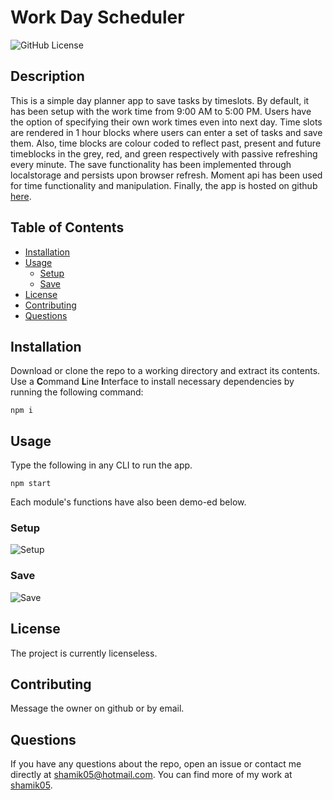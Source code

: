 # Work Day Scheduler
![GitHub License](https://img.shields.io/badge/License-None-blue)
## Description
This is a simple day planner app to save tasks by timeslots. By default, it has been setup with the work time from 9:00 AM to 5:00 PM. Users have the option of specifying their own work times even into next day. Time slots are rendered in 1 hour blocks where users can enter a set of tasks and save them. Also, time blocks are colour coded to reflect past, present and future timeblocks in the grey, red, and green respectively with passive refreshing every minute. The save functionality has been implemented through localstorage and persists upon browser refresh. Moment api has been used for time functionality and manipulation. Finally, the app is hosted on github [here](https://shamik05.github.io/Homework-05-Third-Party-APIs-Work-Day-Scheduler/).
## Table of Contents
* [Installation](#Installation)
* [Usage](#Usage)
  * [Setup](#Setup)
  * [Save](#Save)
* [License](#License)
* [Contributing](#Contributing)
* [Questions](#Questions)
## Installation
Download or clone the repo to a working directory and extract its contents. Use a **C**ommand **L**ine **I**nterface to install necessary dependencies by running the following command:
```
npm i
```
## Usage 
Type the following in any CLI to run the app. 
```
npm start
```
Each module's functions have also been demo-ed below.

### Setup

![Setup](assets/setup.gif)


### Save

![Save](assets/save.gif)

## License 
The project is currently licenseless.
## Contributing
Message the owner on github or by email.
## Questions 
If you have any questions about the repo, open an issue or contact me directly at shamik05@hotmail.com. You can find more of my work at [shamik05](https://github.com/shamik05/).